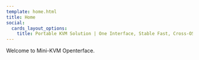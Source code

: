 ```yaml
---
template: home.html
title: Home
social:
  cards_layout_options:
    title: Portable KVM Solution | One Interface, Stable Fast, Cross-OS
---
```


Welcome to Mini-KVM Openterface.
